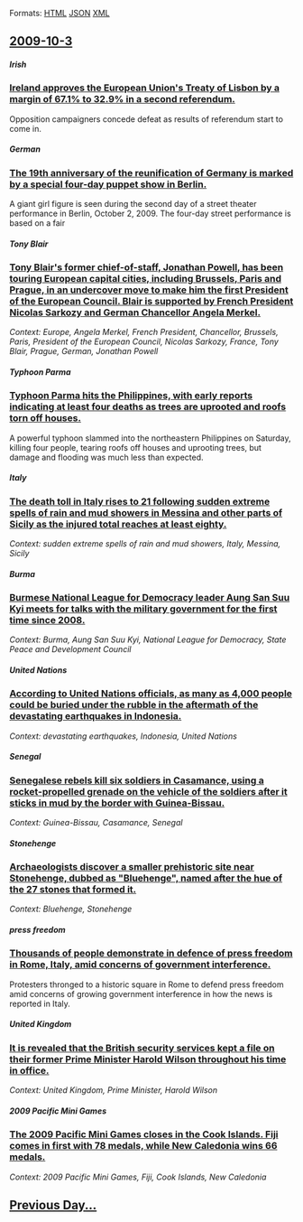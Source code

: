 
Formats: [HTML](2009/10/3/index.html)  [JSON](2009/10/3/index.json)  [XML](2009/10/3/index.xml)  

## [2009-10-3](/news/2009/10/3/index.md)

##### Irish
### [ Ireland approves the European Union's Treaty of Lisbon by a margin of 67.1% to 32.9% in a second referendum. ](/news/2009/10/3/ireland-approves-the-european-unionas-treaty-of-lisbon-by-a-margin-of-67-1-to-32-9-in-a-second-referendum.md)
Opposition campaigners concede defeat as results of referendum start to come in.

##### German
### [ The 19th anniversary of the reunification of Germany is marked by a special four-day puppet show in Berlin. ](/news/2009/10/3/the-19th-anniversary-of-the-reunification-of-germany-is-marked-by-a-special-four-day-puppet-show-in-berlin.md)
A giant girl figure is seen during the second day of a street theater performance in Berlin, October 2, 2009. The four-day street performance is based on a fair

##### Tony Blair
### [ Tony Blair's former chief-of-staff, Jonathan Powell, has been touring European capital cities, including Brussels, Paris and Prague, in an undercover move to make him the first President of the European Council. Blair is supported by French President Nicolas Sarkozy and German Chancellor Angela Merkel. ](/news/2009/10/3/tony-blair-s-former-chief-of-staff-jonathan-powell-has-been-touring-european-capital-cities-including-brussels-paris-and-prague-in-an.md)
_Context: Europe, Angela Merkel, French President, Chancellor, Brussels, Paris, President of the European Council, Nicolas Sarkozy, France, Tony Blair, Prague, German, Jonathan Powell_

##### Typhoon Parma
### [ Typhoon Parma hits the Philippines, with early reports indicating at least four deaths as trees are uprooted and roofs torn off houses. ](/news/2009/10/3/typhoon-parma-hits-the-philippines-with-early-reports-indicating-at-least-four-deaths-as-trees-are-uprooted-and-roofs-torn-off-houses.md)
A powerful typhoon slammed into the northeastern Philippines on Saturday, killing four people, tearing roofs off houses and uprooting trees, but damage and flooding was much less than expected.

##### Italy
### [ The death toll in Italy rises to 21 following sudden extreme spells of rain and mud showers in Messina and other parts of Sicily as the injured total reaches at least eighty. ](/news/2009/10/3/the-death-toll-in-italy-rises-to-21-following-sudden-extreme-spells-of-rain-and-mud-showers-in-messina-and-other-parts-of-sicily-as-the-inj.md)
_Context: sudden extreme spells of rain and mud showers, Italy, Messina, Sicily_

##### Burma
### [ Burmese National League for Democracy leader Aung San Suu Kyi meets for talks with the military government for the first time since 2008. ](/news/2009/10/3/burmese-national-league-for-democracy-leader-aung-san-suu-kyi-meets-for-talks-with-the-military-government-for-the-first-time-since-2008.md)
_Context: Burma, Aung San Suu Kyi, National League for Democracy, State Peace and Development Council_

##### United Nations
### [ According to United Nations officials, as many as 4,000 people could be buried under the rubble in the aftermath of the devastating earthquakes in Indonesia. ](/news/2009/10/3/according-to-united-nations-officials-as-many-as-4-000-people-could-be-buried-under-the-rubble-in-the-aftermath-of-the-devastating-earthqu.md)
_Context: devastating earthquakes, Indonesia, United Nations_

##### Senegal
### [ Senegalese rebels kill six soldiers in Casamance, using a rocket-propelled grenade on the vehicle of the soldiers after it sticks in mud by the border with Guinea-Bissau. ](/news/2009/10/3/senegalese-rebels-kill-six-soldiers-in-casamance-using-a-rocket-propelled-grenade-on-the-vehicle-of-the-soldiers-after-it-sticks-in-mud-by.md)
_Context: Guinea-Bissau, Casamance, Senegal_

##### Stonehenge
### [ Archaeologists discover a smaller prehistoric site near Stonehenge, dubbed as "Bluehenge", named after the hue of the 27 stones that formed it. ](/news/2009/10/3/archaeologists-discover-a-smaller-prehistoric-site-near-stonehenge-dubbed-as-bluehenge-named-after-the-hue-of-the-27-stones-that-formed.md)
_Context: Bluehenge, Stonehenge_

##### press freedom
### [ Thousands of people demonstrate in defence of press freedom in Rome, Italy, amid concerns of government interference. ](/news/2009/10/3/thousands-of-people-demonstrate-in-defence-of-press-freedom-in-rome-italy-amid-concerns-of-government-interference.md)
Protesters thronged to a historic square in Rome to defend press freedom amid concerns of growing government interference in how the news is reported in Italy.

##### United Kingdom
### [ It is revealed that the British security services kept a file on their former Prime Minister Harold Wilson throughout his time in office. ](/news/2009/10/3/it-is-revealed-that-the-british-security-services-kept-a-file-on-their-former-prime-minister-harold-wilson-throughout-his-time-in-office.md)
_Context: United Kingdom, Prime Minister, Harold Wilson_

##### 2009 Pacific Mini Games
### [ The 2009 Pacific Mini Games closes in the Cook Islands. Fiji comes in first with 78 medals, while New Caledonia wins 66 medals. ](/news/2009/10/3/the-2009-pacific-mini-games-closes-in-the-cook-islands-fiji-comes-in-first-with-78-medals-while-new-caledonia-wins-66-medals.md)
_Context: 2009 Pacific Mini Games, Fiji, Cook Islands, New Caledonia_

## [Previous Day...](/news/2009/10/2/index.md)

